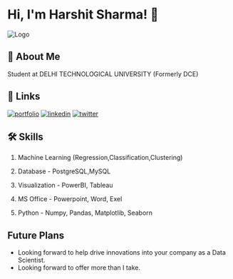 
# Hi, I'm Harshit Sharma! 👋


![Logo](https://github-readme-stats.vercel.app/api?username=HarshitT-T&&show_icons=true&title_color=ffffff&icon_color=bb2acf&text_color=daf7dc&bg_color=151515)


## 🚀 About Me
Student at DELHI TECHNOLOGICAL UNIVERSITY (Formerly DCE)


## 🔗 Links
[![portfolio](https://img.shields.io/badge/my_portfolio-000?style=for-the-badge&logo=ko-fi&logoColor=white)](https://katherineoelsner.com/)
[![linkedin](https://img.shields.io/badge/linkedin-0A66C2?style=for-the-badge&logo=linkedin&logoColor=white)](https://linkedin.com/in/harshit-sharma-b19714235?lipi=urn%3Ali%3Apage%3Ad_flagship3_profile_view_base_contact_details%3BpOUJuA%2BdQRmUfPAWkDjqfw%3D%3D)
[![twitter](https://img.shields.io/badge/twitter-1DA1F2?style=for-the-badge&logo=twitter&logoColor=white)](https://twitter.com/)


## 🛠 Skills

1. Machine Learning (Regression,Classification,Clustering)

2. Database - PostgreSQL,MySQL

3. Visualization - PowerBI, Tableau

4. MS Office - Powerpoint, Word, Exel

5. Python - Numpy, Pandas, Matplotlib, Seaborn


## Future Plans

- Looking forward to help drive innovations into your company as a Data Scientist.
- Looking forward to offer more than I take.

